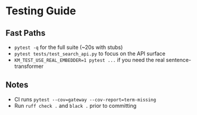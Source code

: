 # Testing Guide

## Fast Paths
- `pytest -q` for the full suite (~20s with stubs)
- `pytest tests/test_search_api.py` to focus on the API surface
- `KM_TEST_USE_REAL_EMBEDDER=1 pytest ...` if you need the real sentence-transformer

## Notes
- CI runs `pytest --cov=gateway --cov-report=term-missing`
- Run `ruff check .` and `black .` prior to committing
